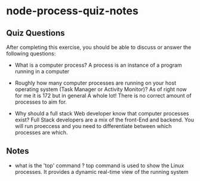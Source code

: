 # node-process-quiz-notes

## Quiz Questions

After completing this exercise, you should be able to discuss or answer the following questions:

- What is a computer process?
  A process is an instance of a program running in a computer

- Roughly how many computer processes are running on your host operating system (Task Manager or Activity Monitor)?
  As of right now for me it is 172 but in general A whole lot! There is no correct amount of processes to aim for.

- Why should a full stack Web developer know that computer processes exist?
  Full Stack developers are a mix of the front-End and backend. You will run proeccess and you need to differentiate between which processes are which.

## Notes

- what is the 'top' command ?
  top command is used to show the Linux processes. It provides a dynamic real-time view of the running system

